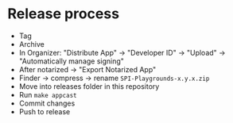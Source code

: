 # Release process

- Tag
- Archive
- In Organizer: "Distribute App" -> "Developer ID" -> "Upload" -> "Automatically manage signing"
- After notarized → "Export Notarized App"
- Finder → compress → rename `SPI-Playgrounds-x.y.x.zip`
- Move into releases folder in this repository
- Run `make appcast`
- Commit changes
- Push to release
